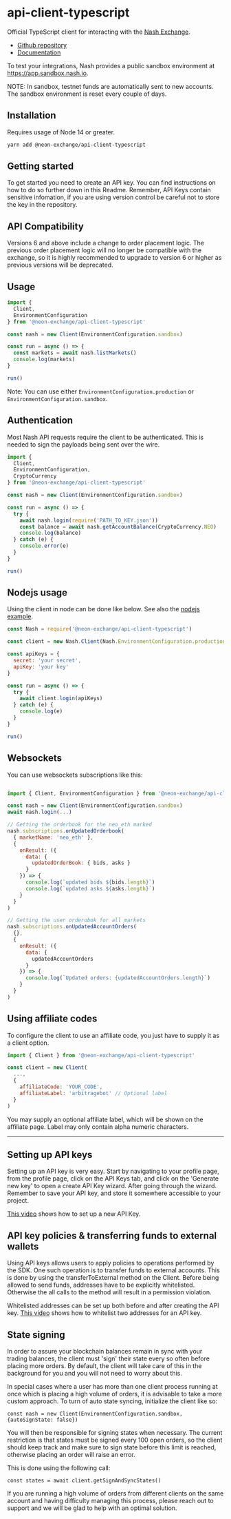 # api-client-typescript

Official TypeScript client for interacting with the [Nash Exchange](https://nash.io/).

- [Github repository](https://github.com/nash-io/api-client-typescript)
- [Documentation](https://nash-io.github.io/api-client-typescript)

To test your integrations, Nash provides a public sandbox environment at https://app.sandbox.nash.io.

NOTE: In sandbox, testnet funds are automatically sent to new accounts. The sandbox environment is reset every couple of days.

## Installation

Requires usage of Node 14 or greater.

```sh
yarn add @neon-exchange/api-client-typescript
```

## Getting started

To get started you need to create an API key. You can find instructions on how to do so further down in this Readme.
Remember, API Keys contain sensitive infomation, if you are using version control be careful not to store the key in the repository.

## API Compatibility

Versions 6 and above include a change to order placement logic. The previous order placement logic will no longer be compatible with the exchange, so it is highly recommended to upgrade to version 6 or higher as previous versions will be deprecated.


## Usage

```typescript
import {
  Client,
  EnvironmentConfiguration
} from '@neon-exchange/api-client-typescript'

const nash = new Client(EnvironmentConfiguration.sandbox)

const run = async () => {
  const markets = await nash.listMarkets()
  console.log(markets)
}

run()
```

Note: You can use either `EnvironmentConfiguration.production` or `EnvironmentConfiguration.sandbox`.

## Authentication

Most Nash API requests require the client to be authenticated. This is needed to sign the payloads being sent over the wire.

```typescript
import {
  Client,
  EnvironmentConfiguration,
  CryptoCurrency
} from '@neon-exchange/api-client-typescript'

const nash = new Client(EnvironmentConfiguration.sandbox)

const run = async () => {
  try {
    await nash.login(require('PATH_TO_KEY.json'))
    const balance = await nash.getAccountBalance(CryptoCurrency.NEO)
    console.log(balance)
  } catch (e) {
    console.error(e)
  }
}

run()
```

## Nodejs usage

Using the client in node can be done like below. See also the [nodejs example](https://github.com/nash-io/api-client-typescript/tree/master/examples/nodejs).

```javascript
const Nash = require('@neon-exchange/api-client-typescript')

const client = new Nash.Client(Nash.EnvironmentConfiguration.production)

const apiKeys = {
  secret: 'your secret',
  apiKey: 'your key'
}

const run = async () => {
  try {
    await client.login(apiKeys)
  } catch (e) {
    console.log(e)
  }
}

run()
```

## Websockets

You can use websockets subscriptions like this:

```javascript

import { Client, EnvironmentConfiguration } from '@neon-exchange/api-client-typescript'

const nash = new Client(EnvironmentConfiguration.sandbox)
await nash.login(...)

// Getting the orderbook for the neo_eth marked
nash.subscriptions.onUpdatedOrderbook(
  { marketName: 'neo_eth' },
  {
    onResult: ({
      data: {
        updatedOrderBook: { bids, asks }
      }
    }) => {
      console.log(`updated bids ${bids.length}`)
      console.log(`updated asks ${asks.length}`)
    }
  }
)

// Getting the user orderobok for all markets
nash.subscriptions.onUpdatedAccountOrders(
  {},
  {
    onResult: ({
      data: {
        updatedAccountOrders
      }
    }) => {
      console.log(`Updated orders: {updatedAccountOrders.length}`)
    }
  }
)

```

## Using affiliate codes

To configure the client to use an affiliate code, you just have to supply it as a client option.

```javascript
import { Client } from '@neon-exchange/api-client-typescript'

const client = new Client(
  ...,
  {
    affiliateCode: 'YOUR_CODE',
    affiliateLabel: 'arbitragebot' // Optional label
  }
)
```

You may supply an optional affiliate label, which will be shown on the affiliate page. Label may only contain alpha numeric characters.

---

## Setting up API keys

Setting up an API key is very easy. Start by navigating to your profile page, from the profile page, click on the API Keys tab, and click on the 'Generate new key' to open a create API Key wizard.
After going through the wizard. Remember to save your API key, and store it somewhere accessible to your project.

[This video](https://youtu.be/5DQ0PCbCwkI) shows how to set up a new API Key.

## API key policies & transferring funds to external wallets

Using API keys allows users to apply policies to operations performed by the SDK. One such operation is to transfer funds to external accounts. This is done by using the transferToExternal method on the Client.
Before being allowed to send funds, addresses have to be explicitly whitelisted. Otherwise the all calls to the method will result in a permission violation.

Whitelisted addresses can be set up both before and after creating the API key. [This video](https://youtu.be/5hAa3FqknFA) shows how to whitelist two addresses for an API key.

## State signing

In order to assure your blockchain balances remain in sync with your trading balances, the client must 'sign' their state every so often before placing more orders. By default, the client will take care of this in the background for you and you will not need to worry about this.

In special cases where a user has more than one client process running at once which is placing a high volume of orders, it is advisable to take a more custom approach. To turn of auto state syncing, initialize the client like so:

```
const nash = new Client(EnvironmentConfiguration.sandbox, {autoSignState: false})
```

You will then be responsible for signing states when necessary. The current restriction is that states must be signed every 100 open orders, so the client should keep track and make sure to sign state before this limit is reached, otherwise placing an order will raise an error.

This is done using the following call:

```
const states = await client.getSignAndSyncStates()
```

If you are running a high volume of orders from different clients on the same account and having difficulty managing this process, please reach out to support and we will be glad to help with an optimal solution.
